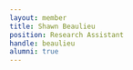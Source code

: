 ```yaml
---
layout: member
title: Shawn Beaulieu
position: Research Assistant
handle: beaulieu
alumni: true
---
```


